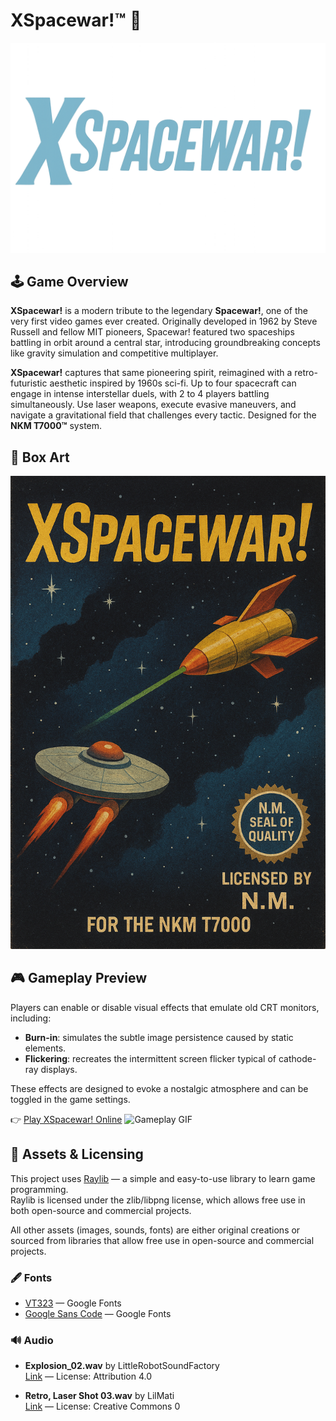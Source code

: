 # XSpacewar!™ 🚀
![Title](assets/logo.png)


## 🕹️ Game Overview
**XSpacewar!** is a modern tribute to the legendary **Spacewar!**, one of the very first video games ever created. Originally developed in 1962 by Steve Russell and fellow MIT pioneers, Spacewar! featured two spaceships battling in orbit around a central star, introducing groundbreaking concepts like gravity simulation and competitive multiplayer.

**XSpacewar!** captures that same pioneering spirit, reimagined with a retro-futuristic aesthetic inspired by 1960s sci-fi. Up to four spacecraft can engage in intense interstellar duels, with 2 to 4 players battling simultaneously. Use laser weapons, execute evasive maneuvers, and navigate a gravitational field that challenges every tactic. Designed for the **NKM T7000™** system.


## 🎨 Box Art
![Box Art](assets/box.png)


## 🎮 Gameplay Preview

Players can enable or disable visual effects that emulate old CRT monitors, including:

- **Burn-in**: simulates the subtle image persistence caused by static elements.
- **Flickering**: recreates the intermittent screen flicker typical of cathode-ray displays.

These effects are designed to evoke a nostalgic atmosphere and can be toggled in the game settings.

👉 [Play XSpacewar! Online](https://username.github.io/xspacewar)
![Gameplay GIF](assets/gameplay.gif)  


## 📁 Assets & Licensing

This project uses [Raylib](https://www.raylib.com/) — a simple and easy-to-use library to learn game programming.  
Raylib is licensed under the zlib/libpng license, which allows free use in both open-source and commercial projects.

All other assets (images, sounds, fonts) are either original creations or sourced from libraries that allow free use in open-source and commercial projects.

### 🖋️ Fonts
- [VT323](https://fonts.google.com/specimen/VT323?query=vt323) — Google Fonts  
- [Google Sans Code](https://fonts.google.com/specimen/Google+Sans+Code?query=sans+code) — Google Fonts  

### 🔊 Audio
- **Explosion_02.wav** by LittleRobotSoundFactory  
  [Link](https://freesound.org/s/270306/) — License: Attribution 4.0  

- **Retro, Laser Shot 03.wav** by LilMati  
  [Link](https://freesound.org/s/414885/) — License: Creative Commons 0